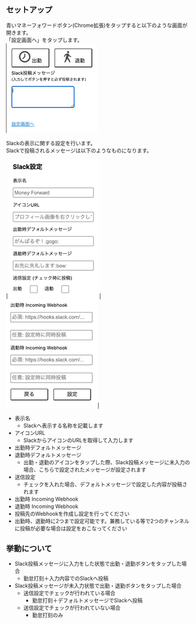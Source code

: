 ## セットアップ
⻘いマネーフォワードボタン(Chrome拡張)をタップすると以下のような画⾯が開きます。  
「設定画⾯へ」をタップします。  
<img src="img/top.png" width="250">
  
Slackの表⽰に関する設定を⾏います。  
Slackで投稿されるメッセージは以下のようなものになります。  
  
|<img src="img/setting1.png" width="250">|<img src="img/setting2.png" width="250">|
    
  
- 表示名
  - Slackへ表示する名称を記載します
- アイコンURL
  - SlackからアイコンのURLを取得して入力します
- 出勤時デフォルトメッセージ
- 退勤時デフォルトメッセージ
  - 出勤・退勤のアイコンをタップした際、Slack投稿メッセージに未入力の場合、こちらで設定されたメッセージが設定されます
- 送信設定
  - チェックを入れた場合、デフォルトメッセージで設定した内容が投稿されます
- 出勤時 Incoming Webhook
- 退勤時 Incoming Webhook
 - 投稿先のWebhookを作成し設定を行ってください
 - 出勤時、退勤時に2つまで設定可能です。兼務している等で2つのチャンネルに投稿が必要な場合は設定をおこなってください
  
  
## 挙動について
- Slack投稿メッセージに入力をした状態で出勤・退勤ボタンをタップした場合
  - 勤怠打刻＋入力内容でのSlackへ投稿
- Slack投稿メッセージが未入力状態で出勤・退勤ボタンをタップした場合
  - 送信設定でチェックが行われている場合
    - 勤怠打刻＋デフォルトメッセージでSlackへ投稿
  - 送信設定でチェックが行われていない場合
    - 勤怠打刻のみ  
